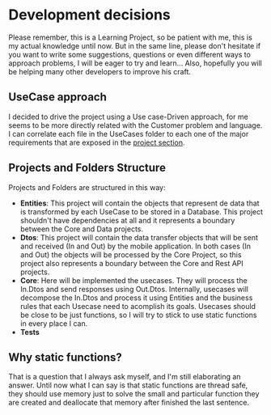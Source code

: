 # Development decisions

Please remember, this is a Learning Project, so be patient with me, this is my actual knowledge until now. But in the same line, please don't hesitate if you want to write some suggestions, questions or even different ways to approach problems, I will be eager to try and learn...
Also, hopefully you will be helping many other developers to improve his craft.

## UseCase approach
I decided to drive the project using a Use case-Driven approach, for me seems to be more directly related with the Customer problem and language. I can correlate each file in the UseCases folder to each one of the major requirements that are exposed in the [project section](https://github.com/manuelvalenzuela/safeville/projects/1 "SafeVille Github Project").

## Projects and Folders Structure
Projects and Folders are structured in this way:
- **Entities**: This project will contain the objects that represent de data that is transformed by each UseCase to be stored in a Database. This project shouldn't have dependencies at all and it represents a boundary between the Core and Data projects.
- **Dtos**: This project will contain the data transfer objects that will be sent and received (In and Out) by the mobile application. In both cases (In and Out) the objects will be processed by the Core Project, so this project also represents a boundary between the Core and Rest API projects.
- **Core**: Here will be implemented the usecases. They will process the In.Dtos and send responses using Out.Dtos. Internally, usecases will decompose the In.Dtos and process it using Entities and the business rules that each Usecase need to acomplish its goals. Usecases should be close to be just functions, so I will try to stick to use static functions in every place I can.
- **Tests**

## Why static functions?
That is a question that I always ask myself, and I'm still elaborating an answer. Until now what I can say is that static functions are thread safe, they should use memory just to solve the small and particular function they are created and deallocate that memory after finished the last sentence.
